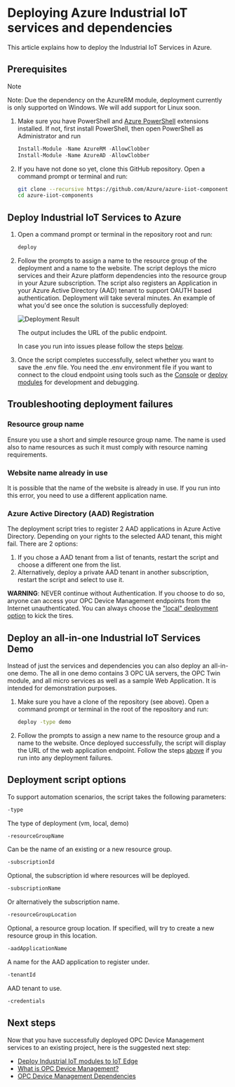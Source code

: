 # Deploying Azure Industrial IoT services and dependencies

This article explains how to deploy the Industrial IoT Services in Azure.

## Prerequisites

> [!NOTE]
> Note: Due the dependency on the AzureRM module, deployment currently is only supported on Windows.  We will add support for Linux soon.

1. Make sure you have PowerShell and [Azure PowerShell](https://docs.microsoft.com/en-us/powershell/azure/install-az-ps?view=azps-1.1.0) extensions installed.  If not, first install PowerShell, then open PowerShell as Administrator and run

   ```powershell
   Install-Module -Name AzureRM -AllowClobber
   Install-Module -Name AzureAD -AllowClobber
   ```

2. If you have not done so yet, clone this GitHub repository.  Open a command prompt or terminal and run:

   ```bash
   git clone --recursive https://github.com/Azure/azure-iiot-components 
   cd azure-iiot-components
   ```

## Deploy Industrial IoT Services to Azure

1. Open a command prompt or terminal in the repository root and run:

   ```bash
   deploy
   ```

2. Follow the prompts to assign a name to the resource group of the deployment and a name to the website.   The script deploys the micro services and their Azure platform dependencies into the resource group in your Azure subscription.  The script also registers an Application in your Azure Active Directory (AAD) tenant to support OAUTH based authentication.  Deployment will take several minutes.  An example of what you'd see once the solution is successfully deployed:

   ![Deployment Result](media/deployment1.png)

   The output includes the  URL of the public endpoint.  

   In case you run into issues please follow the steps [below](#Troubleshooting-deployment-failures).

3. Once the script completes successfully, select whether you want to save the .env file.  You need the .env environment file if you want to connect to the cloud endpoint using tools such as the [Console](twin/howto-use-cli.md) or [deploy modules](howto-deploy-modules.md) for development and debugging.

## Troubleshooting deployment failures

### Resource group name

Ensure you use a short and simple resource group name.  The name is used also to name resources as such it must comply with resource naming requirements.  

### Website name already in use

It is possible that the name of the website is already in use.  If you run into this error, you need to use a different application name.

### Azure Active Directory (AAD) Registration

The deployment script tries to register 2 AAD applications in Azure Active Directory.  Depending on your rights to the selected AAD tenant, this might fail.   There are 2 options:

1. If you chose a AAD tenant from a list of tenants, restart the script and choose a different one from the list.
2. Alternatively, deploy a private AAD tenant in another subscription, restart the script and select to use it.

**WARNING**:  NEVER continue without Authentication.  If you choose to do so, anyone can access your OPC Device Management endpoints from the Internet unauthenticated.   You can always choose the ["local" deployment option](howto-deploy-dependencies.md) to kick the tires.

## Deploy an all-in-one Industrial IoT Services Demo

Instead of just the services and dependencies you can also deploy an all-in-one demo.  The all in one demo contains 3 OPC UA servers, the OPC Twin module, and all micro services as well as a sample Web Application.  It is intended for demonstration purposes.

1. Make sure you have a clone of the repository (see above). Open a command prompt or terminal in the  root of the repository and run:

   ```bash
   deploy -type demo
   ```

2. Follow the prompts to assign a new name to the resource group and a name to the website.  Once deployed successfully, the script will display the URL of the web application endpoint.  Follow the steps [above](#Troubleshooting-deployment-failures) if you run into any deployment failures.

## Deployment script options

To support automation scenarios, the script takes the following parameters:

```bash
-type
```

The type of deployment (vm, local, demo)

```bash
-resourceGroupName
```

Can be the name of an existing or a new resource group.

```bash
-subscriptionId
```

Optional, the subscription id where resources will be deployed.

```bash
-subscriptionName
```

Or alternatively the subscription name.

```bash
-resourceGroupLocation
```

Optional, a resource group location. If specified, will try to create a new resource group in this location.

```bash
-aadApplicationName
```

A name for the AAD application to register under. 

```bash
-tenantId
```

AAD tenant to use.

```bash
-credentials
```

## Next steps

Now that you have successfully deployed OPC Device Management services to an existing project, here is the suggested next step:

- [Deploy Industrial IoT modules to IoT Edge](howto-deploy-modules.md)
- [What is OPC Device Management?](twin/readme.md)
- [OPC Device Management Dependencies](twin/dependencies.md)